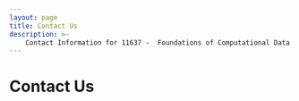 ```yaml
---
layout: page
title: Contact Us
description: >-
    Contact Information for 11637 -  Foundations of Computational Data Science.
---
```


# Contact Us